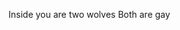 Inside you are two wolves
Both are gay

<!---
xscintilating/xscintilating is a ✨ special ✨ repository because its `README.md` (this file) appears on your GitHub profile.
You can click the Preview link to take a look at your changes.
--->

